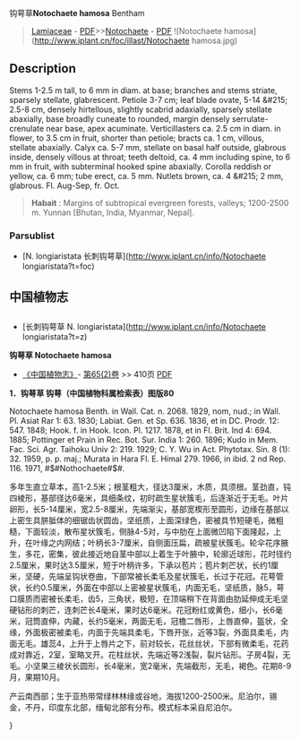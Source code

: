 钩萼草**Notochaete hamosa** Bentham

> [Lamiaceae](http://www.iplant.cn/info/Lamiaceae?t=foc) - [PDF](http://www.iplant.cn/foc/pdf/Lamiaceae.pdf)>>[Notochaete](http://www.iplant.cn/info/Notochaete?t=foc) - [PDF](http://www.iplant.cn/foc/pdf/Notochaete.pdf)
![Notochaete hamosa](http://www.iplant.cn/foc/illast/Notochaete hamosa.jpg)

## Description

Stems 1-2.5 m tall, to 6 mm in diam. at base; branches and stems striate, sparsely stellate, glabrescent. Petiole 3-7 cm; leaf blade ovate, 5-14 &amp;#215; 2.5-8 cm, densely hirtellous, slightly scabrid adaxially, sparsely stellate abaxially, base broadly cuneate to rounded, margin densely serrulate-crenulate near base, apex acuminate. Verticillasters ca. 2.5 cm in diam. in flower, to 3.5 cm in fruit, shorter than petiole; bracts ca. 1 cm, villous, stellate abaxially. Calyx ca. 5-7 mm, stellate on basal half outside, glabrous inside, densely villous at throat; teeth deltoid, ca. 4 mm including spine, to 6 mm in fruit, with subterminal hooked spine abaxially. Corolla reddish or yellow, ca. 6 mm; tube erect, ca. 5 mm. Nutlets brown, ca. 4 &amp;#215; 2 mm, glabrous. Fl. Aug-Sep, fr. Oct.

> **Habait** : 
> Margins of subtropical evergreen forests, valleys; 1200-2500 m. Yunnan [Bhutan, India, Myanmar, Nepal].

### Parsublist

* [N.  longiaristata  长刺钩萼草](http://www.iplant.cn/info/Notochaete longiaristata?t=foc)

## 中国植物志

## 
* [长刺钩萼草  N.  longiaristata](http://www.iplant.cn/info/Notochaete longiaristata?t=z)

**钩萼草 Notochaete hamosa**

* [《中国植物志》](http://www.iplant.cn/frps)- [第65(2)卷](http://www.iplant.cn/frps/vol/65(2)) >> 410页 [PDF](http://www.iplant.cn/frps/pdf/65(2)/410.PDF)

**1．钩萼草 钩萼（中国植物科属检索表）图版80**

Notochaete hamosa Benth. in Wall. Cat. n. 2068. 1829, nom, nud.; in Wall. Pl. Asiat Rar 1: 63. 1830; Labiat. Gen. et Sp. 636. 1836, et in DC. Prodr. 12: 547. 1848; Hook. f. in Hook. Icon. Pl. 1217. 1878, et in Fl. Brit. Ind 4: 694. 1885; Pottinger et Prain in Rec. Bot. Sur. India 1: 260. 1896; Kudo in Mem. Fac. Sci. Agr. Taihoku Univ 2: 219. 1929; C. Y. Wu in Act. Phytotax. Sin. 8 (1): 32. 1959, p. p. maj.; Murata in Hara Fl. E. Himal 279. 1966, in ibid. 2 nd Rep. 116. 1971, #$#Nothochaete#$#.

多年生直立草本，高1-2.5米；根茎粗大，径达3厘米，木质，具须根。茎劲直，钝四棱形，基部径达6毫米，具细条纹，初时疏生星状簇毛，后逐渐近于无毛。叶片卵形，长5-14厘米，宽2.5-8厘米，先端渐尖，基部宽楔形至圆形，边缘在基部以上密生具胼胝体的细锯齿状圆齿，坚纸质，上面深绿色，密被具节短硬毛，微粗糙，下面较淡，散布星状簇毛，侧脉4-5对，与中肋在上面微凹陷下面隆起，上升，在叶缘之内网结；叶柄长3-7厘米，自侧面压扁，疏被星状簇毛。轮伞花序腋生，多花，密集，彼此接近地自茎中部以上着生于叶腋中，轮廓近球形，花时径约2.5厘米，果时达3.5厘米，短于叶柄许多，下承以苞片；苞片刺芒状，长约1厘米，坚硬，先端呈钩状卷曲，下部常被长柔毛及星状簇毛，长过于花冠。花萼管状，长约0.5厘米，外面在中部以上密被星状簇毛，内面无毛，坚纸质，脉5，萼口膜质而密被长柔毛，齿5，三角状，极短，在顶端稍下在背面由肋延伸成无毛坚硬钻形的刺芒，连刺芒长4毫米，果时达6毫米。花冠粉红或黄色，细小，长6毫米，冠筒直伸，内藏，长约5毫米，两面无毛，冠檐二唇形，上唇直伸，盔状，全缘，外面极密被柔毛，内面于先端具柔毛，下唇开张，近等3裂，外面具柔毛，内面无毛。雄蕊4，上升于上唇片之下，前对较长，花丝丝状，下部有微柔毛，花药成对靠近，2室，室略叉开。花柱丝状，先端近等2浅裂，裂片钻形。子房4裂，无毛。小坚果三棱状长圆形，长4毫米，宽2毫米，先端截形，无毛，褐色。花期8-9月，果期10月。

产云南西部；生于亚热带常绿林林缘或谷地，海拔1200-2500米。尼泊尔，锡金，不丹，印度东北部，缅甸北部有分布。模式标本采自尼泊尔。

}